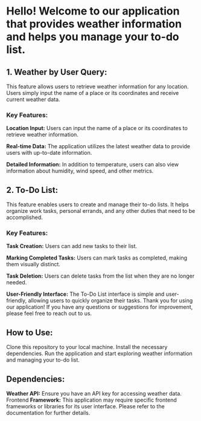# Hello! Welcome to our application that provides weather information and helps you manage your to-do list.

## 1. Weather by User Query:

This feature allows users to retrieve weather information for any location.
Users simply input the name of a place or its coordinates and receive current
weather data.

### Key Features:

**Location Input:** Users can input the name of a place or its coordinates to
retrieve weather information.

**Real-time Data:** The application utilizes the latest weather data to provide
users with up-to-date information.

**Detailed Information:** In addition to temperature, users can also view
information about humidity, wind speed, and other metrics.

## 2. To-Do List:

This feature enables users to create and manage their to-do lists. It helps
organize work tasks, personal errands, and any other duties that need to be
accomplished.

### Key Features:

**Task Creation:** Users can add new tasks to their list.

**Marking Completed Tasks:** Users can mark tasks as completed, making them
visually distinct.

**Task Deletion:** Users can delete tasks from the list when they are no longer
needed.

**User-Friendly Interface:** The To-Do List interface is simple and
user-friendly, allowing users to quickly organize their tasks. Thank you for
using our application! If you have any questions or suggestions for improvement,
please feel free to reach out to us.

## How to Use:

Clone this repository to your local machine. Install the necessary dependencies.
Run the application and start exploring weather information and managing your
to-do list.

## Dependencies:

**Weather API:** Ensure you have an API key for accessing weather data. Frontend
**Framework:** This application may require specific frontend frameworks or
libraries for its user interface. Please refer to the documentation for further
details.
